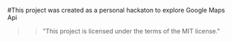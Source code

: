 #This project was created as a personal hackaton to explore Google Maps Api

>>"This project is licensed under the terms of the MIT license."